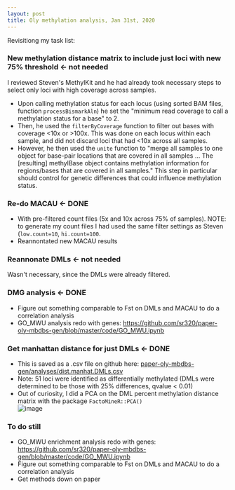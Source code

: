 ```yaml
---
layout: post
title: Oly methylation analysis, Jan 31st, 2020 
--- 
```


Revisitiong my task list: 

### New methylation distance matrix to include just loci with new 75% threshold <- not needed   

I reviewed Steven's MethylKit and he had already took necessary steps to select only loci with high coverage across samples. 

- Upon calling methylation status for each locus (using sorted BAM files, function `processBismarkAln`) he set the "minimum read coverage to call a methylation status for a base" to 2.  
- Then, he used the `filterByCoverage` function to filter out bases with coverage <10x or >100x. This was done on each locus within each sample, and did not discard loci that had <10x across all samples.  
- However, he then used the `unite` function to "merge all samples to one object for base-pair locations that are covered in all samples ... The [resulting] methylBase object contains methylation information for regions/bases that are covered in all samples." This step in particular should control for genetic differences that could influence methylation status.  

### Re-do MACAU <- DONE 
- With pre-filtered count files (5x and 10x across 75% of samples). NOTE: to generate my count files I had used the same filter settings as Steven (`low.count=10`, `hi.count=100`.   
- Reannontated new MACAU results  

### Reannonate DMLs <- not needed 
Wasn't necessary, since the DMLs were already filtered.   

### DMG analysis <- DONE 
- Figure out something comparable to Fst on DMLs and MACAU to do a correlation analysis  
- GO_MWU analysis redo with genes: https://github.com/sr320/paper-oly-mbdbs-gen/blob/master/code/GO_MWU.ipynb  

### Get manhattan distance for just DMLs <- DONE
- This is saved as a .csv file on github here: [paper-oly-mbdbs-gen/analyses/dist.manhat.DMLs.csv](https://github.com/sr320/paper-oly-mbdbs-gen/blob/master/analyses/dist.manhat.DMLs.csv)   
- Note: 51 loci were identified as differentially methylated (DMLs were determined to be those with 25% differences, qvalue < 0.01)   
- Out of curiosity, I did a PCA on the DML percent methylation distance matrix with the package `FactoMineR::PCA()`  
![image](https://user-images.githubusercontent.com/17264765/73574877-ab831b00-442b-11ea-9fc1-7fa0a499930e.png) 

### To do still  
- GO_MWU enrichment analysis redo with genes: https://github.com/sr320/paper-oly-mbdbs-gen/blob/master/code/GO_MWU.ipynb  
- Figure out something comparable to Fst on DMLs and MACAU to do a correlation analysis   
- Get methods down on paper  

